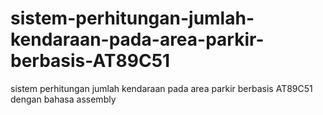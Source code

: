 # sistem-perhitungan-jumlah-kendaraan-pada-area-parkir-berbasis-AT89C51
sistem perhitungan jumlah kendaraan pada area parkir berbasis AT89C51 dengan bahasa assembly
